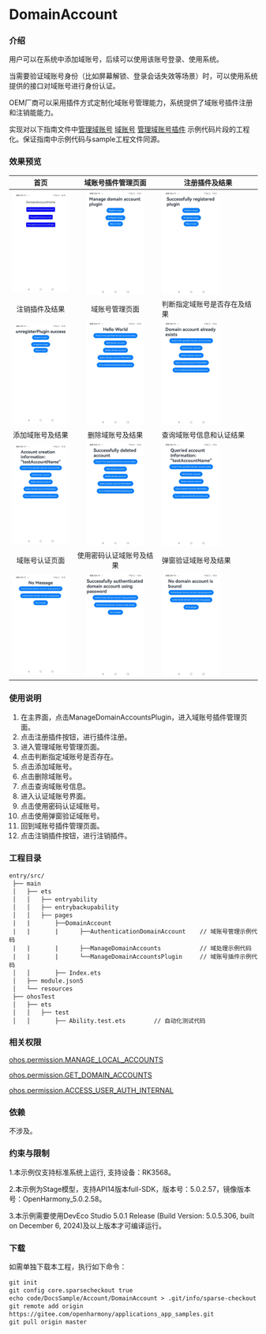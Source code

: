 # DomainAccount

### 介绍

用户可以在系统中添加域账号，后续可以使用该账号登录、使用系统。

当需要验证域账号身份（比如屏幕解锁、登录会话失效等场景）时，可以使用系统提供的接口对域账号进行身份认证。

OEM厂商可以采用插件方式定制化域账号管理能力，系统提供了域账号插件注册和注销能能力。

实现对以下指南文件中[管理域账号](https://gitee.com/openharmony/docs/blob/master/zh-cn/application-dev/basic-services/account/manage-domain-account.md)  [域账号](https://gitee.com/openharmony/docs/blob/master/zh-cn/application-dev/basic-services/account/auth-domain-account.md)  [管理域账号插件](https://gitee.com/openharmony/docs/blob/master/zh-cn/application-dev/basic-services/account/manage-domain-plugin.md) 示例代码片段的工程化。保证指南中示例代码与sample工程文件同源。

### 效果预览

|                             首页                             |                      域账号插件管理页面                      | 注册插件及结果                                               |
| :----------------------------------------------------------: | :----------------------------------------------------------: | ------------------------------------------------------------ |
| <img src="./screenshots/DomainAccount_1.png" width="360" style="zoom:33%;" /> | <img src="./screenshots/DomainAccount_2.png" width="360" style="zoom:33%;" /> | <img src="./screenshots/DomainAccount_3.png" width="360" style="zoom:33%;" /> |
|                        注销插件及结果                        |                        域账号管理页面                        | 判断指定域账号是否存在及结果                                 |
| <img src="./screenshots/DomainAccount_12.png" width="360" style="zoom:33%;" /> | <img src="./screenshots/DomainAccount_4.png" width="360" style="zoom:33%;" /> | <img src="./screenshots/DomainAccount_5.png" width="360" style="zoom:33%;" /> |
|                       添加域账号及结果                       |                       删除域账号及结果                       | 查询域账号信息和认证结果                                     |
| <img src="./screenshots/DomainAccount_6.png" width="360" style="zoom:33%;" /> | <img src="./screenshots/DomainAccount_7.png" width="360" style="zoom:33%;" /> | <img src="./screenshots/DomainAccount_8.png" width="360" style="zoom:33%;" /> |
|                        域账号认证页面                        |                   使用密码认证域账号及结果                   | 弹窗验证域账号及结果                                         |
| <img src="./screenshots/DomainAccount_9.png" width="360" style="zoom:33%;" /> | <img src="./screenshots/DomainAccount_10.png" width="360" style="zoom:33%;" /> | <img src="./screenshots/DomainAccount_11.png" width="360" style="zoom:33%;" /> |

### 使用说明

1. 在主界面，点击ManageDomainAccountsPlugin，进入域账号插件管理页面。
2. 点击注册插件按钮，进行插件注册。
3. 进入管理域账号管理页面。
4. 点击判断指定域账号是否存在。
5. 点击添加域账号。
6. 点击删除域账号。
7. 点击查询域账号信息。
8. 进入认证域账号界面。
9. 点击使用密码认证域账号。
10. 点击使用弹窗验证域账号。
11. 回到域账号插件管理页面。
12. 点击注销插件按钮，进行注销插件。

### 工程目录

```
entry/src/
 ├── main
 │   ├── ets
 │   │   ├── entryability
 │   │   ├── entrybackupability
 │   │   ├── pages
 |   |       ├──DomainAccount
 |   |       |      ├──AuthenticationDomainAccount    // 域账号管理示例代码
 |   |       |      ├──ManageDomainAccounts           // 域处理示例代码
 |   |       |      └──ManageDomainAccountsPlugin     // 域账号插件示例代码
 │   │       ├── Index.ets               
 │   ├── module.json5
 │   └── resources
 ├── ohosTest
 │   ├── ets
 │   │   ├── test
 │   │       ├── Ability.test.ets        // 自动化测试代码
```

### 相关权限

[ohos.permission.MANAGE_LOCAL_ACCOUNTS](https://docs.openharmony.cn/pages/v5.0/zh-cn/application-dev/security/AccessToken/permissions-for-system-apps.md#ohospermissionmanagelocalaccounts)

[ohos.permission.GET_DOMAIN_ACCOUNTS](https://docs.openharmony.cn/pages/v5.0/zh-cn/application-dev/security/AccessToken/permissions-for-system-apps.md#ohospermissiongetdomainaccounts)

[ohos.permission.ACCESS_USER_AUTH_INTERNAL](https://docs.openharmony.cn/pages/v5.0/zh-cn/application-dev/security/AccessToken/permissions-for-system-apps.md#ohospermissionaccessuserauthinternal)

### 依赖

不涉及。

### 约束与限制

1.本示例仅支持标准系统上运行, 支持设备：RK3568。

2.本示例为Stage模型，支持API14版本full-SDK，版本号：5.0.2.57，镜像版本号：OpenHarmony_5.0.2.58。

3.本示例需要使用DevEco Studio 5.0.1 Release (Build Version: 5.0.5.306, built on December 6, 2024)及以上版本才可编译运行。

### 下载

如需单独下载本工程，执行如下命令：

````
git init
git config core.sparsecheckout true
echo code/DocsSample/Account/DomainAccount > .git/info/sparse-checkout
git remote add origin https://gitee.com/openharmony/applications_app_samples.git
git pull origin master
````
